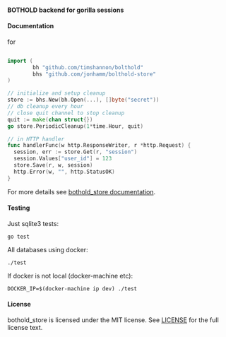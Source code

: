 #### BOTHOLD backend for gorilla sessions


#### Documentation

for 
```go

import (
    	bh "github.com/timshannon/bolthold"
    	bhs "github.com/jonhamm/bolthold-store"
)

// initialize and setup cleanup
store := bhs.New(bh.Open(...), []byte("secret"))
// db cleanup every hour
// close quit channel to stop cleanup
quit := make(chan struct{})
go store.PeriodicCleanup(1*time.Hour, quit)
```

```go
// in HTTP handler
func handlerFunc(w http.ResponseWriter, r *http.Request) {
  session, err := store.Get(r, "session")
  session.Values["user_id"] = 123
  store.Save(r, w, session)
  http.Error(w, "", http.StatusOK)
}
```

For more details see [bothold_store documentation](https://pkg.go.dev/github.com/wader/bothold_store?tab=doc).

#### Testing

Just sqlite3 tests:

    go test

All databases using docker:

    ./test

If docker is not local (docker-machine etc):

    DOCKER_IP=$(docker-machine ip dev) ./test

#### License

bothold_store is licensed under the MIT license. See [LICENSE](LICENSE) for the full license text.
